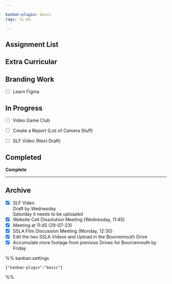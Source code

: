 ```yaml
---

kanban-plugin: basic
tags: to-do

---
```


## Assignment List



## Extra Curricular



## Branding Work

- [ ] Learn Figma


## In Progress

- [ ] Video Game Club
- [ ] Create a Report (List of Camera Stuff)
- [ ] SLF Video (Next Draft)


## Completed

**Complete**


***

## Archive

- [x] SLF Video <br>Draft by Wednesday<br>Saturday it needs to be uploaded
- [x] Website Cell Dissolution Meeting (Wednesday, 11:45)
- [x] Meeting at 11:45 (29-07-23)
- [x] SSLA Film Discussion Meeting (Monday, 12:30)
- [x] Edit the two SSLA Videos and Upload in the Bournemouth Drive
- [x] Accumulate more footage from previous Drives for Bournemouth by Friday

%% kanban:settings
```
{"kanban-plugin":"basic"}
```
%%